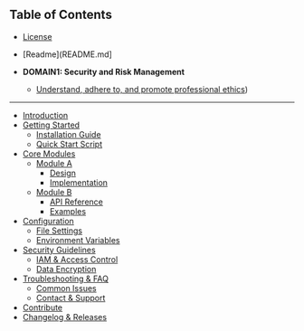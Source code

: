 ## Table of Contents

- [License](LICENSE.md)
- [Readme](README.md]

- **DOMAIN1: Security and Risk Management**
  - [Understand, adhere to, and promote professional ethics](https://github.com/lorenzoleonelli/CISSP-Zero-to-Hero/blob/main/DOMAIN1%3A%20Security%20and%20Risk%20Management/1.01%20Understand%2C%20adhere%20to%2C%20and%20promote%20professional%20ethics.md#111-isc2-code-of-professional-ethics))

-----
- [Introduction](#introduction)
- [Getting Started](#getting-started)
  - [Installation Guide](INSTALL.md)
  - [Quick Start Script](scripts/quick-start.md)
- [Core Modules](#core-modules)
  - [Module A](modules/moduleA.md)
    - [Design](modules/moduleA/design.md)
    - [Implementation](modules/moduleA/implementation.md)
  - [Module B](modules/moduleB.md)
    - [API Reference](modules/moduleB/api.md)
    - [Examples](modules/moduleB/examples.md)
- [Configuration](#configuration)
  - [File Settings](config/settings.md)
  - [Environment Variables](config/env.md)
- [Security Guidelines](#security-guidelines)
  - [IAM & Access Control](security/iam.md)
  - [Data Encryption](security/encryption.md)
- [Troubleshooting & FAQ](#troubleshooting–faq)
  - [Common Issues](faq/common-issues.md)
  - [Contact & Support](faq/contact.md)
- [Contribute](CONTRIBUTING.md)
- [Changelog & Releases](CHANGELOG.md)
